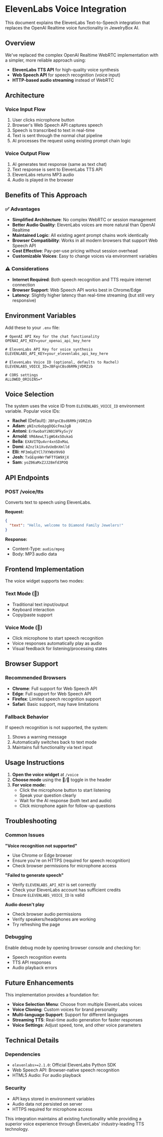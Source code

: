 # ElevenLabs Voice Integration

This document explains the ElevenLabs Text-to-Speech integration that replaces the OpenAI Realtime voice functionality in JewelryBox AI.

## Overview

We've replaced the complex OpenAI Realtime WebRTC implementation with a simpler, more reliable approach using:

- **ElevenLabs TTS API** for high-quality voice synthesis
- **Web Speech API** for speech recognition (voice input)
- **HTTP-based audio streaming** instead of WebRTC

## Architecture

### Voice Input Flow
1. User clicks microphone button
2. Browser's Web Speech API captures speech
3. Speech is transcribed to text in real-time
4. Text is sent through the normal chat pipeline
5. AI processes the request using existing prompt chain logic

### Voice Output Flow
1. AI generates text response (same as text chat)
2. Text response is sent to ElevenLabs TTS API
3. ElevenLabs returns MP3 audio
4. Audio is played in the browser

## Benefits of This Approach

### ✅ Advantages
- **Simplified Architecture**: No complex WebRTC or session management
- **Better Audio Quality**: ElevenLabs voices are more natural than OpenAI Realtime
- **Maintained Logic**: All existing agent prompt chains work identically
- **Browser Compatibility**: Works in all modern browsers that support Web Speech API
- **Cost Effective**: Pay-per-use pricing without session overhead
- **Customizable Voices**: Easy to change voices via environment variables

### ⚠️ Considerations
- **Internet Required**: Both speech recognition and TTS require internet connection
- **Browser Support**: Web Speech API works best in Chrome/Edge
- **Latency**: Slightly higher latency than real-time streaming (but still very responsive)

## Environment Variables

Add these to your `.env` file:

```env
# OpenAI API Key for the chat functionality
OPENAI_API_KEY=your_openai_api_key_here

# ElevenLabs API Key for voice synthesis
ELEVENLABS_API_KEY=your_elevenlabs_api_key_here

# ElevenLabs Voice ID (optional, defaults to Rachel)
ELEVENLABS_VOICE_ID=JBFqnCBsd6RMkjVDRZzb

# CORS settings
ALLOWED_ORIGINS=*
```

## Voice Selection

The system uses the voice ID from `ELEVENLABS_VOICE_ID` environment variable. Popular voice IDs:

- **Rachel** (Default): `JBFqnCBsd6RMkjVDRZzb`
- **Adam**: `pNInz6obpgDQGcFmaJgB` 
- **Antoni**: `ErXwobaYiN019PkySvjV`
- **Arnold**: `VR6AewLTigWG4xSOukaG`
- **Bella**: `EXAVITQu4vr4xnSDxMaL`
- **Domi**: `AZnzlk1XvdvUeBnXmlld`
- **Elli**: `MF3mGyEYCl7XYWbV9V6O`
- **Josh**: `TxGEqnHWrfWFTfGW9XjX`
- **Sam**: `yoZ06aMxZJJ28mfd3POQ`

## API Endpoints

### POST /voice/tts
Converts text to speech using ElevenLabs.

**Request:**
```json
{
  "text": "Hello, welcome to Diamond Family Jewelers!"
}
```

**Response:**
- Content-Type: `audio/mpeg`
- Body: MP3 audio data

## Frontend Implementation

The voice widget supports two modes:

### Text Mode (💬)
- Traditional text input/output
- Keyboard interaction
- Copy/paste support

### Voice Mode (🎤)
- Click microphone to start speech recognition
- Voice responses automatically play as audio
- Visual feedback for listening/processing states

## Browser Support

### Recommended Browsers
- **Chrome**: Full support for Web Speech API
- **Edge**: Full support for Web Speech API
- **Firefox**: Limited speech recognition support
- **Safari**: Basic support, may have limitations

### Fallback Behavior
If speech recognition is not supported, the system:
1. Shows a warning message
2. Automatically switches back to text mode
3. Maintains full functionality via text input

## Usage Instructions

1. **Open the voice widget** at `/voice`
2. **Choose mode** using the 💬/🎤 toggle in the header
3. **For voice mode:**
   - Click the microphone button to start listening
   - Speak your question clearly
   - Wait for the AI response (both text and audio)
   - Click microphone again for follow-up questions

## Troubleshooting

### Common Issues

**"Voice recognition not supported"**
- Use Chrome or Edge browser
- Ensure you're on HTTPS (required for speech recognition)
- Check browser permissions for microphone access

**"Failed to generate speech"**
- Verify `ELEVENLABS_API_KEY` is set correctly
- Check your ElevenLabs account has sufficient credits
- Ensure `ELEVENLABS_VOICE_ID` is valid

**Audio doesn't play**
- Check browser audio permissions
- Verify speakers/headphones are working
- Try refreshing the page

### Debugging

Enable debug mode by opening browser console and checking for:
- Speech recognition events
- TTS API responses
- Audio playback errors

## Future Enhancements

This implementation provides a foundation for:

- **Voice Selection Menu**: Choose from multiple ElevenLabs voices
- **Voice Cloning**: Custom voices for brand personality
- **Multi-language Support**: Support for different languages
- **Streaming TTS**: Real-time audio generation for faster responses
- **Voice Settings**: Adjust speed, tone, and other voice parameters

## Technical Details

### Dependencies
- `elevenlabs>=2.1.0`: Official ElevenLabs Python SDK
- Web Speech API: Browser-native speech recognition
- HTML5 Audio: For audio playback

### Security
- API keys stored in environment variables
- Audio data not persisted on server
- HTTPS required for microphone access

This integration maintains all existing functionality while providing a superior voice experience through ElevenLabs' industry-leading TTS technology. 